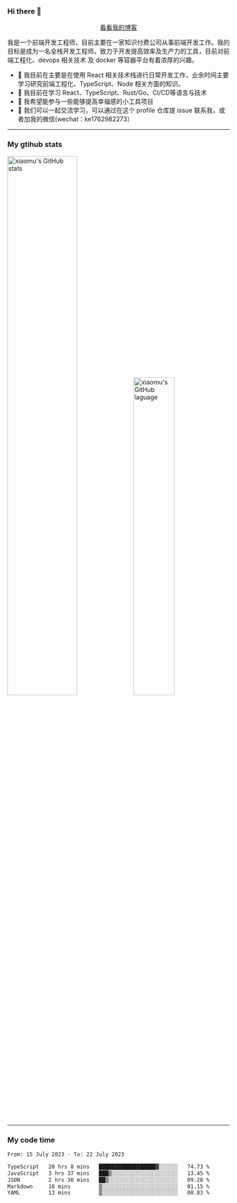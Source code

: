 ### Hi there 👋

<p align="center">
  <a href="https://blog.realjacket.site/">看看我的博客</a>
</p>

我是一个前端开发工程师，目前主要在一家知识付费公司从事前端开发工作。我的目标是成为一名全栈开发工程师，致力于开发提高效率及生产力的工具，目前对前端工程化、devops 相关技术 及 docker 等容器平台有着浓厚的兴趣。

- 🔭 我目前在主要是在使用 React 相关技术栈进行日常开发工作，业余时间主要学习研究前端工程化、TypeScript、Node 相关方面的知识。
- 🌱 我目前在学习 React、TypeScript、Rust/Go、CI/CD等语言与技术
- 👯 我希望能参与一些能够提高幸福感的小工具项目
- 💬 我们可以一起交流学习，可以通过在这个 profile 仓库提 issue 联系我，或者加我的微信(wechat：ke1762982273）

***

### My gtihub stats

<a><img src="https://github-readme-stats-git-masterrstaa-rickstaa.vercel.app/api?username=real-jacket&&show_icons=true" title="xiaomu's GitHub stats" alt="xiaomu's GitHub stats" style="width:56%;"/></a>
<a><img src="https://github-readme-stats-git-masterrstaa-rickstaa.vercel.app/api/top-langs/?username=real-jacket&layout=compact" title="xiaomu's GitHub laguage" alt="xiaomu's GitHub laguage" style="width:43%;"/><a/>

***

### My code time

<!--START_SECTION:waka-->

```txt
From: 15 July 2023 - To: 22 July 2023

TypeScript   20 hrs 8 mins   ██████████████████▓░░░░░░   74.73 %
JavaScript   3 hrs 37 mins   ███▒░░░░░░░░░░░░░░░░░░░░░   13.45 %
JSON         2 hrs 30 mins   ██▒░░░░░░░░░░░░░░░░░░░░░░   09.28 %
Markdown     18 mins         ▒░░░░░░░░░░░░░░░░░░░░░░░░   01.15 %
YAML         13 mins         ▒░░░░░░░░░░░░░░░░░░░░░░░░   00.83 %
```

<!--END_SECTION:waka-->
